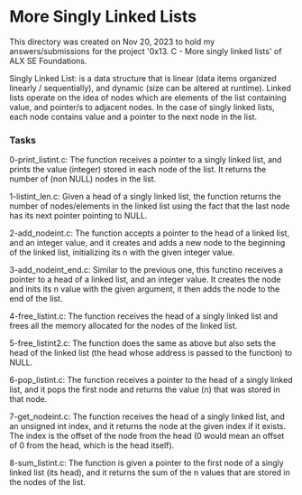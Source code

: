 <h1>More Singly Linked Lists</h1>
This directory was created on Nov 20, 2023 to hold my answers/submissions for
the project '0x13. C - More singly linked lists' of ALX SE Foundations.

Singly Linked List: is a data structure that is linear (data items organized
linearly / sequentially), and dynamic (size can be altered at runtime).
Linked lists operate on the idea of nodes which are elements of the list
containing value, and pointer/s to adjacent nodes. In the case of singly
linked lists, each node contains value and a pointer to the next node in
the list.

<h3>Tasks</h3>
0-print_listint.c: The function receives a pointer to a singly linked list,
and prints the value (integer) stored in each node of the list. It returns
the number of (non NULL) nodes in the list.

1-listint_len.c: Given a head of a singly linked list, the function returns
the number of nodes/elements in the linked list using the fact that the last
node has its next pointer pointing to NULL.

2-add_nodeint.c: The function accepts a pointer to the head of a linked list,
and an integer value, and it creates and adds a new node to the beginning of
the linked list, initializing its n with the given integer value.

3-add_nodeint_end.c: Similar to the previous one, this functino receives a
pointer to a head of a linked list, and an integer value. It creates the node
and inits its n value with the given argument, it then adds the node to the
end of the list.

4-free_listint.c: The function receives the head of a singly linked list and
frees all the memory allocated for the nodes of the linked list.

5-free_listint2.c: The function does the same as above but also sets the head
of the linked list (the head whose address is passed to the function) to NULL.

6-pop_listint.c: The function receives a pointer to the head of a singly linked
list, and it pops the first node and returns the value (n) that was stored in
that node.

7-get_nodeint.c: The function receives the head of a singly linked list, and
an unsigned int index, and it returns the node at the given index if it exists.
The index is the offset of the node from the head (0 would mean an offset of 0
from the head, which is the head itself).

8-sum_listint.c: The function is given a pointer to the first node of a singly
linked list (its head), and it returns the sum of the n values that are stored
in the nodes of the list.
